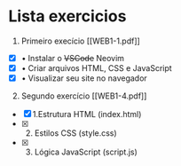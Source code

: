 # Lista exercicios

1. Primeiro execício [[WEB1-1.pdf]]

- [x] • Instalar o ~~VSCode~~ Neovim
- [x] • Criar arquivos HTML, CSS e JavaScript
- [x] • Visualizar seu site no navegador

2. Segundo exercício [[WEB1-4.pdf]]

- [x] 1.Estrutura HTML (index.html)
- [x] 2. Estilos CSS (style.css)
- [x] 3. Lógica JavaScript (script.js)

